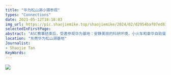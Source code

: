```yaml
---
title: "华为松山湖小镇参观"
types: "Connections"
date: 2021-05-12T18:18:03
img_url: https://pic.shaojiemike.top/shaojiemike/2024/02/d2954baf07ed8371b837b226cb1d5299.png
selectedInFirstPage:
abstract: "ASC赛事结束后，受邀参观华为基地：安静美丽的科研环境，小火车和豪华自助餐给人影响深刻"
location: "东莞华为松山湖基地"
Journalist:
- Shaojie Tan
KeyWords:
---
```


![](https://pic.shaojiemike.top/shaojiemike/2024/02/414925a54ac5d17b269aac67deb39d62.png)